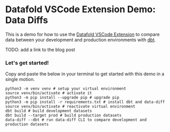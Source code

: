# Datafold VSCode Extension Demo: Data Diffs

This is a demo for how to use the [Datafold VSCode Extension](https://marketplace.visualstudio.com/items?itemName=Datafold.datafold-vscode&ssr=false#overview) to compare data between your development and production environments with [dbt](https://www.getdbt.com/).

TODO: add a link to the blog post


### Let's get started!

Copy and paste the below in your terminal to get started with this demo in a single motion.

```shell
python3 -m venv venv # setup your virtual environment
source venv/bin/activate # activate it
python3 -m pip install --upgrade pip # upgrade pip
python3 -m pip install -r requirements.txt # install dbt and data-diff
source venv/bin/activate # reactivate virtual environment
dbt build # build development datasets
dbt build --target prod # build production datasets
data-diff --dbt # run data-diff CLI to compare development and production datasets
```

